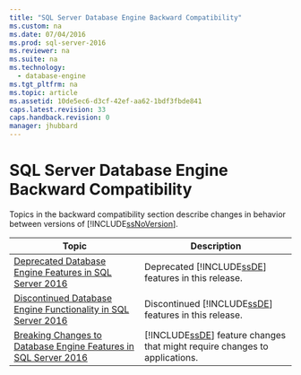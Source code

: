 ```yaml
---
title: "SQL Server Database Engine Backward Compatibility"
ms.custom: na
ms.date: 07/04/2016
ms.prod: sql-server-2016
ms.reviewer: na
ms.suite: na
ms.technology: 
  - database-engine
ms.tgt_pltfrm: na
ms.topic: article
ms.assetid: 10de5ec6-d3cf-42ef-aa62-1bdf3fbde841
caps.latest.revision: 33
caps.handback.revision: 0
manager: jhubbard
---
```

# SQL Server Database Engine Backward Compatibility
Topics in the backward compatibility section describe changes in behavior between versions of [!INCLUDE[ssNoVersion](../../Topics/TopicNameContainA/tokens/ssNoVersion_md.md)].  
  
|Topic|Description|  
|-----------|-----------------|  
|[Deprecated Database Engine Features in SQL Server 2016](../../Topics/TopicNameNotContainA/Deprecated-Database-Engine-Features-in-SQL-Server-2016.md)|Deprecated [!INCLUDE[ssDE](../../Topics/TopicNameContainA/tokens/ssDE_md.md)] features in this release.|  
|[Discontinued Database Engine Functionality in SQL Server 2016](../../Topics/TopicNameNotContainA/Discontinued-Database-Engine-Functionality-in-SQL-Server-2016.md)|Discontinued [!INCLUDE[ssDE](../../Topics/TopicNameContainA/tokens/ssDE_md.md)] features in this release.|  
|[Breaking Changes to Database Engine Features in SQL Server 2016](../../Topics/TopicNameNotContainA/Breaking-Changes-to-Database-Engine-Features-in-SQL-Server-2016.md)|[!INCLUDE[ssDE](../../Topics/TopicNameContainA/tokens/ssDE_md.md)] feature changes that might require changes to applications.|
